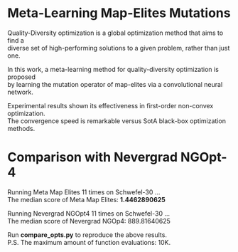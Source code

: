# Meta-Learning Map-Elites Mutations

Quality-Diversity optimization is a global optimization method that aims to find a   
diverse set of high-performing solutions to a given problem, rather than just one.

In this work, a meta-learning method for quality-diversity optimization is proposed  
by learning the mutation operator of map-elites via a convolutional neural network.  

Experimental results shown its effectiveness in first-order non-convex optimization.  
The convergence speed is remarkable versus SotA black-box optimization methods.

# Comparison with Nevergrad NGOpt-4

Running Meta Map Elites 11 times on Schwefel-30 ...  
The median score of Meta Map Elites: **1.4462890625**

Running Nevergrad NGOpt4 11 times on Schwefel-30 ...  
The median score of Nevergrad NGOp4: 889.81640625

Run **compare_opts.py** to reproduce the above results.  
P.S. The maximum amount of function evaluations: 10K.
